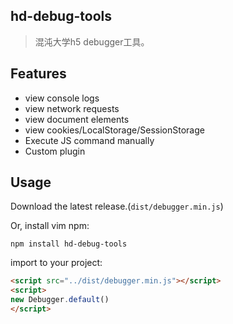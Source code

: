## hd-debug-tools

> 混沌大学h5 debugger工具。

## Features
- view console logs
- view network requests
- view document elements
- view cookies/LocalStorage/SessionStorage
- Execute JS command manually
- Custom plugin

## Usage

Download the latest release.(`dist/debugger.min.js`)

Or, install vim npm:
```shell
npm install hd-debug-tools
```

import to your project:

```html
<script src="../dist/debugger.min.js"></script>
<script>
new Debugger.default()
</script>
```